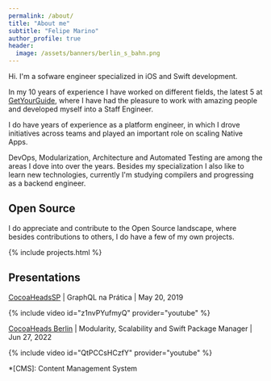 ```yaml
---
permalink: /about/
title: "About me"
subtitle: "Felipe Marino"
author_profile: true
header:
  image: /assets/banners/berlin_s_bahn.png
---
```

Hi. I'm a sofware engineer specialized in iOS and Swift development.

In my 10 years of experience I have worked on different fields, the latest 5 at [GetYourGuide](https://apps.apple.com/us/app/getyourguide-travel-tickets/id705079381), where I have had the pleasure to work with amazing people and developed myself into a Staff Engineer.

I do have years of experience as a platform engineer, in which I drove initiatives across teams and played an important role on scaling Native Apps.

DevOps, Modularization, Architecture and Automated Testing are among the areas I dove into over the years. Besides my specialization I also like to learn new technologies, currently I'm studying compilers and progressing as a backend engineer.

## Open Source

I do appreciate and contribute to the Open Source landscape, where besides contributions to others, I do have a few of my own projects.

<div class="d-md-flex min-height-full {% unless site.style == 'dark' %}{% endunless %}">
  <div class="col-md-7 col-lg-8 col-xl-9 px-4 py-6 px-lg-7 border-top border-md-top-0" {% if site.style == 'dark' %}style="background-color: #2f363d !important"{% endif %}>
    <div class="mx-auto" style="max-width: 900px;">
      {% include projects.html %}
    </div>
  </div>
</div>

## Presentations

[CocoaHeadsSP](https://x.com/CocoaHeadsBr) | GraphQL na Prática | May 20, 2019

{% include video id="z1nvPYufmyQ" provider="youtube" %}

[CocoaHeads Berlin](https://x.com/cocoaheads_BER) | Modularity, Scalability and Swift Package Manager | Jun 27, 2022

{% include video id="QtPCCsHCzfY" provider="youtube" %}

*[CMS]: Content Management System